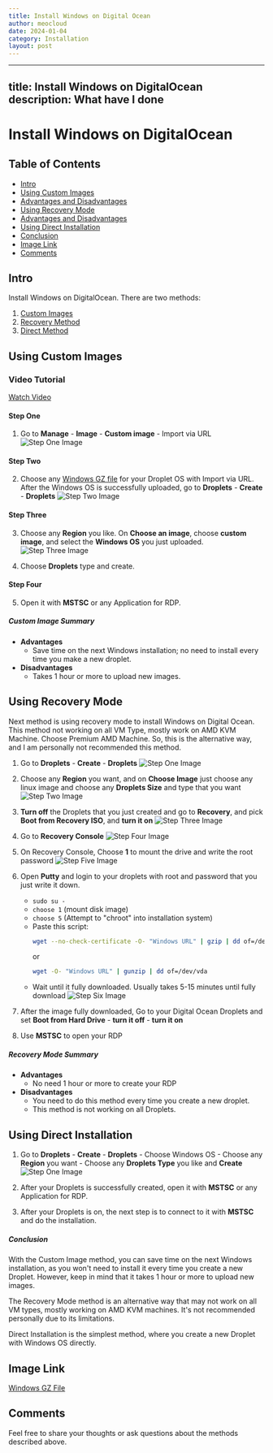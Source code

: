 ```yaml
---
title: Install Windows on Digital Ocean
author: meocloud
date: 2024-01-04
category: Installation
layout: post
---
```


---
title: Install Windows on DigitalOcean
description: What have I done
---

# Install Windows on DigitalOcean

## Table of Contents
- [Intro](#intro)
- [Using Custom Images](#using-custom-images)
- [Advantages and Disadvantages](#custom-image-summary)
- [Using Recovery Mode](#using-recovery-mode)
- [Advantages and Disadvantages](#recovery-mode-summary)
- [Using Direct Installation](#using-direct-installation)
- [Conclusion](#conclusion)
- [Image Link](#image-link)
- [Comments](#comments)

## Intro
Install Windows on DigitalOcean. There are two methods:
1. [Custom Images](#using-custom-images)
2. [Recovery Method](#using-recovery-mode)
3. [Direct Method](#using-direct-installation)

## Using Custom Images
### Video Tutorial
[Watch Video](https://www.youtube.com/embed/jhafqQ3UYp4)

#### Step One
1. Go to **Manage** - **Image** - **Custom image** - Import via URL
   ![Step One Image](https://meocloud.my.id/wp-content/uploads/2022/11/do1.png)

#### Step Two
2. Choose any [Windows GZ file](https://meocloud.my.id/?p=6) for your Droplet OS with Import via URL.
   After the Windows OS is successfully uploaded, go to **Droplets** - **Create** - **Droplets**
   ![Step Two Image](https://meocloud.my.id/wp-content/uploads/2022/11/do2.png)

#### Step Three
3. Choose any **Region** you like.
   On **Choose an image**, choose **custom image**, and select the **Windows OS** you just uploaded.
   ![Step Three Image](https://meocloud.my.id/wp-content/uploads/2022/11/do3.png)

4. Choose **Droplets** type and create.

#### Step Four
5. Open it with **MSTSC** or any Application for RDP.

##### Custom Image Summary
- **Advantages**
  - Save time on the next Windows installation; no need to install every time you make a new droplet.
- **Disadvantages**
  - Takes 1 hour or more to upload new images.

## Using Recovery Mode
Next method is using recovery mode to install Windows on Digital Ocean. This method not working on all VM Type, mostly work on AMD KVM Machine. Choose Premium AMD Machine. So, this is the alternative way, and I am personally not recommended this method.

1. Go to **Droplets** - **Create** - **Droplets**
   ![Step One Image](https://meocloud.my.id/wp-content/uploads/2022/11/do2.png)

2. Choose any **Region** you want, and on **Choose Image** just choose any linux image and choose any **Droplets Size** and type that you want
   ![Step Two Image](https://meocloud.my.id/wp-content/uploads/2022/11/do4.png)

3. **Turn off** the Droplets that you just created and go to **Recovery**, and pick **Boot from Recovery ISO**, and **turn it on**
   ![Step Three Image](https://meocloud.my.id/wp-content/uploads/2022/11/do5.png)

4. Go to **Recovery Console**
   ![Step Four Image](https://meocloud.my.id/wp-content/uploads/2022/11/do6.png)

5. On Recovery Console, Choose **1** to mount the drive and write the root password
   ![Step Five Image](https://meocloud.my.id/wp-content/uploads/2022/11/do7.png)

6. Open **Putty** and login to your droplets with root and password that you just write it down.
   - `sudo su -`
   - `choose 1` (mount disk image)
   - `choose 5` (Attempt to "chroot" into installation system)
   - Paste this script:
     ```sh
     wget --no-check-certificate -O- "Windows URL" | gzip | dd of=/dev/vda
     ```
     or
     ```sh
     wget -O- "Windows URL" | gunzip | dd of=/dev/vda
     ```
   - Wait until it fully downloaded. Usually takes 5-15 minutes until fully download
   ![Step Six Image](https://meocloud.my.id/wp-content/uploads/2022/11/do8.png)

7. After the image fully downloaded, Go to your Digital Ocean Droplets and set **Boot from Hard Drive** - **turn it off** - **turn it on**

8. Use **MSTSC** to open your RDP

##### Recovery Mode Summary
- **Advantages**
  - No need 1 hour or more to create your RDP
- **Disadvantages**
  - You need to do this method every time you create a new droplet.
  - This method is not working on all Droplets.

## Using Direct Installation
1. Go to **Droplets** - **Create** - **Droplets** - Choose Windows OS - Choose any **Region** you want - Choose any **Droplets Type** you like and **Create**
   ![Step One Image](https://meocloud.my.id/wp-content/uploads/2022/11/do2.png)

2. After your Droplets is successfully created, open it with **MSTSC** or any Application for RDP.

3. After your Droplets is on, the next step is to connect to it with **MSTSC** and do the installation.

##### Conclusion
With the Custom Image method, you can save time on the next Windows installation, as you won't need to install it every time you create a new Droplet. However, keep in mind that it takes 1 hour or more to upload new images.

The Recovery Mode method is an alternative way that may not work on all VM types, mostly working on AMD KVM machines. It's not recommended personally due to its limitations.

Direct Installation is the simplest method, where you create a new Droplet with Windows OS directly.

## Image Link
[Windows GZ File](https://meocloud.my.id/?p=6)

## Comments
Feel free to share your thoughts or ask questions about the methods described above.
